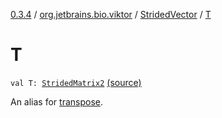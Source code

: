 [0.3.4](../../index.md) / [org.jetbrains.bio.viktor](../index.md) / [StridedVector](index.md) / [T](.)

# T

`val T: `[`StridedMatrix2`](../-strided-matrix2/index.md) [(source)](https://github.com/JetBrains-Research/viktor/blob/0.3.4/src/main/kotlin/org/jetbrains/bio/viktor/StridedVector.kt#L128)

An alias for [transpose](transpose.md).

